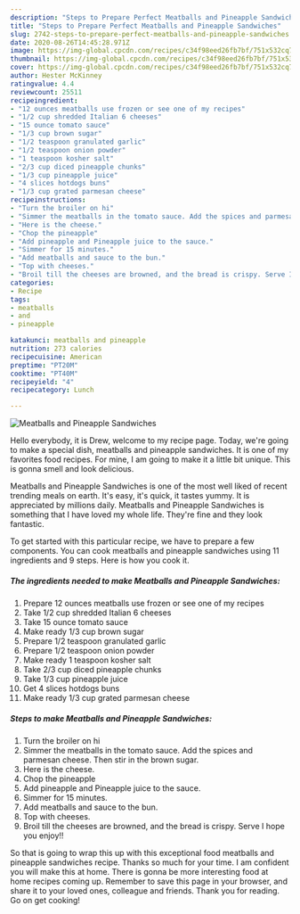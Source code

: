 ```yaml
---
description: "Steps to Prepare Perfect Meatballs and Pineapple Sandwiches"
title: "Steps to Prepare Perfect Meatballs and Pineapple Sandwiches"
slug: 2742-steps-to-prepare-perfect-meatballs-and-pineapple-sandwiches
date: 2020-08-26T14:45:28.971Z
image: https://img-global.cpcdn.com/recipes/c34f98eed26fb7bf/751x532cq70/meatballs-and-pineapple-sandwiches-recipe-main-photo.jpg
thumbnail: https://img-global.cpcdn.com/recipes/c34f98eed26fb7bf/751x532cq70/meatballs-and-pineapple-sandwiches-recipe-main-photo.jpg
cover: https://img-global.cpcdn.com/recipes/c34f98eed26fb7bf/751x532cq70/meatballs-and-pineapple-sandwiches-recipe-main-photo.jpg
author: Hester McKinney
ratingvalue: 4.4
reviewcount: 25511
recipeingredient:
- "12 ounces meatballs use frozen or see one of my recipes"
- "1/2 cup shredded Italian 6 cheeses"
- "15 ounce tomato sauce"
- "1/3 cup brown sugar"
- "1/2 teaspoon granulated garlic"
- "1/2 teaspoon onion powder"
- "1 teaspoon kosher salt"
- "2/3 cup diced pineapple chunks"
- "1/3 cup pineapple juice"
- "4 slices hotdogs buns"
- "1/3 cup grated parmesan cheese"
recipeinstructions:
- "Turn the broiler on hi"
- "Simmer the meatballs in the tomato sauce. Add the spices and parmesan cheese. Then stir in the brown sugar."
- "Here is the cheese."
- "Chop the pineapple"
- "Add pineapple and Pineapple juice to the sauce."
- "Simmer for 15 minutes."
- "Add meatballs and sauce to the bun."
- "Top with cheeses."
- "Broil till the cheeses are browned, and the bread is crispy. Serve I hope you enjoy!!"
categories:
- Recipe
tags:
- meatballs
- and
- pineapple

katakunci: meatballs and pineapple 
nutrition: 273 calories
recipecuisine: American
preptime: "PT20M"
cooktime: "PT40M"
recipeyield: "4"
recipecategory: Lunch

---
```



![Meatballs and Pineapple Sandwiches](https://img-global.cpcdn.com/recipes/c34f98eed26fb7bf/751x532cq70/meatballs-and-pineapple-sandwiches-recipe-main-photo.jpg)

Hello everybody, it is Drew, welcome to my recipe page. Today, we're going to make a special dish, meatballs and pineapple sandwiches. It is one of my favorites food recipes. For mine, I am going to make it a little bit unique. This is gonna smell and look delicious.



Meatballs and Pineapple Sandwiches is one of the most well liked of recent trending meals on earth. It's easy, it's quick, it tastes yummy. It is appreciated by millions daily. Meatballs and Pineapple Sandwiches is something that I have loved my whole life. They're fine and they look fantastic.


To get started with this particular recipe, we have to prepare a few components. You can cook meatballs and pineapple sandwiches using 11 ingredients and 9 steps. Here is how you cook it.

<!--inarticleads1-->

##### The ingredients needed to make Meatballs and Pineapple Sandwiches:

1. Prepare 12 ounces meatballs use frozen or see one of my recipes
1. Take 1/2 cup shredded Italian 6 cheeses
1. Take 15 ounce tomato sauce
1. Make ready 1/3 cup brown sugar
1. Prepare 1/2 teaspoon granulated garlic
1. Prepare 1/2 teaspoon onion powder
1. Make ready 1 teaspoon kosher salt
1. Take 2/3 cup diced pineapple chunks
1. Take 1/3 cup pineapple juice
1. Get 4 slices hotdogs buns
1. Make ready 1/3 cup grated parmesan cheese




<!--inarticleads2-->

##### Steps to make Meatballs and Pineapple Sandwiches:

1. Turn the broiler on hi
1. Simmer the meatballs in the tomato sauce. Add the spices and parmesan cheese. Then stir in the brown sugar.
1. Here is the cheese.
1. Chop the pineapple
1. Add pineapple and Pineapple juice to the sauce.
1. Simmer for 15 minutes.
1. Add meatballs and sauce to the bun.
1. Top with cheeses.
1. Broil till the cheeses are browned, and the bread is crispy. Serve I hope you enjoy!!




So that is going to wrap this up with this exceptional food meatballs and pineapple sandwiches recipe. Thanks so much for your time. I am confident you will make this at home. There is gonna be more interesting food at home recipes coming up. Remember to save this page in your browser, and share it to your loved ones, colleague and friends. Thank you for reading. Go on get cooking!
